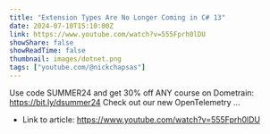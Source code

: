 ```yaml
---
title: "Extension Types Are No Longer Coming in C# 13"
date: 2024-07-10T15:10:00Z
link: https://www.youtube.com/watch?v=555Fprh0lDU
showShare: false
showReadTime: false
thumbnail: images/dotnet.png
tags: ["youtube.com/@nickchapsas"]
---
```

Use code SUMMER24 and get 30% off ANY course on Dometrain: https://bit.ly/dsummer24 Check out our new OpenTelemetry ...

- Link to article: https://www.youtube.com/watch?v=555Fprh0lDU